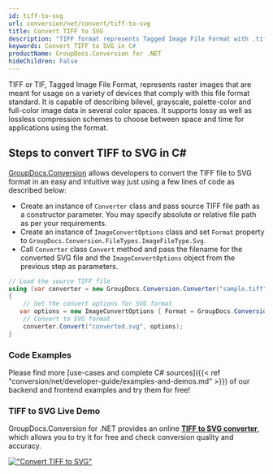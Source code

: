 ```yaml
---
id: tiff-to-svg
url: conversion/net/convert/tiff-to-svg
title: Convert TIFF to SVG
description: "TIFF format represents Tagged Image File Format with .tiff extension. Learn how to convert TIFF to SVG file programmatically in C# language using GroupDocs.Conversion for .NET library."
keywords: Convert TIFF to SVG in C#
productName: GroupDocs.Conversion for .NET
hideChildren: False
---
```


TIFF or TIF, Tagged Image File Format, represents raster images that are meant for usage on a variety of devices that comply with this file format standard. It is capable of describing bilevel, grayscale, palette-color and full-color image data in several color spaces. It supports lossy as well as lossless compression schemes to choose between space and time for applications using the format.

## Steps to convert TIFF to SVG in C#

[GroupDocs.Conversion](https://products.groupdocs.com/conversion/net) allows developers to convert the TIFF file to SVG format in an easy and intuitive way just using a few lines of code as described below:

* Create an instance of `Converter` class and pass source TIFF file path as a constructor parameter. You may specify absolute or relative file path as per your requirements. 
* Create an instance of `ImageConvertOptions` class and set `Format` property to `GroupDocs.Conversion.FileTypes.ImageFileType.Svg`.
* Call `Converter` class `Convert` method and pass the filename for the converted SVG file and the `ImageConvertOptions` object from the previous step as parameters.

```csharp
// Load the source TIFF file
using (var converter = new GroupDocs.Conversion.Converter("sample.tiff"))
{
    // Set the convert options for SVG format
   var options = new ImageConvertOptions { Format = GroupDocs.Conversion.FileTypes.ImageFileType.Svg };
    // Convert to SVG format
    converter.Convert("converted.svg", options);
}
```

### Code Examples

Please find more [use-cases and complete C# sources]({{< ref "conversion/net/developer-guide/examples-and-demos.md" >}}) of our backend and frontend examples and try them for free!

### TIFF to SVG Live Demo

GroupDocs.Conversion for .NET provides an online [**TIFF to SVG converter**](https://products.groupdocs.app/conversion/tiff-to-svg), which allows you to try it for free and check conversion quality and accuracy.

[!["Convert TIFF to SVG"](conversion/net/images/convert-to-svg/convert-tiff-to-svg.png)](https://products.groupdocs.app/conversion/tiff-to-svg)